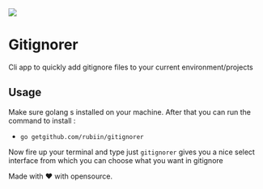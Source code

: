 <img src="https://www.devteam.space/wp-content/uploads/2017/03/gopher_head-min.png"/>

# Gitignorer
Cli app to quickly add gitignore files to your current environment/projects


## Usage

Make sure golang s installed on your machine. After that you can run the command to install :

* `go getgithub.com/rubiin/gitignorer`

Now fire up your terminal and type just `gitignorer` gives you a nice select interface from which you can choose what you want in gitignore

Made with ❤️ with opensource.
